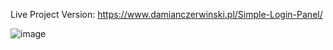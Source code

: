 Live Project Version: https://www.damianczerwinski.pl/Simple-Login-Panel/

![image](https://github.com/damianczer/Simple-Login-Form/assets/73696290/c3c3bcfb-fa58-4159-a878-5261416af633)
